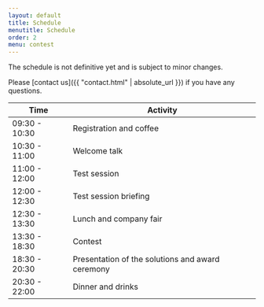 ```yaml
---
layout: default
title: Schedule
menutitle: Schedule
order: 2
menu: contest
---
```


The schedule is not definitive yet and is subject to minor changes.

Please [contact us]({{ "contact.html" | absolute_url }}) if you have any questions.

<table class="table table-bordered table-sm table-striped">
    <thead class="thead-dark">
        <tr><th>Time</th><th>Activity</th></tr>
    </thead>
    <tbody>
        <tr><td>09:30 - 10:30</td><td>Registration and coffee</td></tr>
        <tr><td>10:30 - 11:00</td><td>Welcome talk</td></tr>
        <tr><td>11:00 - 12:00</td><td>Test session</td></tr>
        <tr><td>12:00 - 12:30</td><td>Test session briefing</td></tr>
        <tr><td>12:30 - 13:30</td><td>Lunch and company fair</td></tr>
        <tr><td>13:30 - 18:30</td><td>Contest</td></tr>
        <tr><td>18:30 - 20:30</td><td>Presentation of the solutions and award ceremony</td></tr>
        <tr><td>20:30 - 22:00</td><td>Dinner and drinks</td></tr>
    </tbody>
</table>
